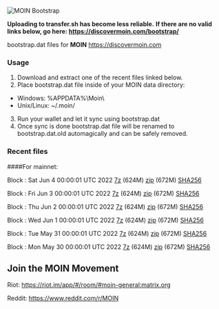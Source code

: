![MOIN Bootstrap](https://i.imgur.com/KjM1jMp.jpg)

**Uploading to transfer.sh has become less reliable.**
**If there are no valid links below, go here: https://discovermoin.com/bootstrap/**

bootstrap.dat files for **MOIN** https://discovermoin.com

### Usage

1. Download and extract one of the recent files linked below.
2. Place bootstrap.dat file inside of your MOIN data directory:
 - Windows: %APPDATA%\Moin\
 - Unix/Linux: ~/.moin/
3. Run your wallet and let it sync using bootstrap.dat
4. Once sync is done bootstrap.dat file will be renamed to bootstrap.dat.old automagically and can be safely removed.


### Recent files

####For mainnet:

Block : Sat Jun  4 00:00:01 UTC 2022 [7z](https://transfer.sh/0d8Fca/bootstrap.dat.20220604.7z) (624M) [zip](https://transfer.sh/rzpo8h/bootstrap.dat.20220604.zip) (672M) [SHA256](https://transfer.sh/wuhzxl/sha256.txt)

Block : Fri Jun  3 00:00:01 UTC 2022 [7z](https://transfer.sh/P9k7tQ/bootstrap.dat.20220603.7z) (624M) [zip](https://transfer.sh/rUQN40/bootstrap.dat.20220603.zip) (672M) [SHA256](https://transfer.sh/uM8HqG/sha256.txt)

Block : Thu Jun  2 00:00:01 UTC 2022 [7z](https://transfer.sh/hzNWbK/bootstrap.dat.20220602.7z) (624M) [zip](https://transfer.sh/ztFmaw/bootstrap.dat.20220602.zip) (672M) [SHA256](https://transfer.sh/BUIzep/sha256.txt)

Block : Wed Jun  1 00:00:01 UTC 2022 [7z](https://transfer.sh/Wcaubu/bootstrap.dat.20220601.7z) (624M) [zip](https://transfer.sh/cNkRY5/bootstrap.dat.20220601.zip) (672M) [SHA256](https://transfer.sh/ek6VEY/sha256.txt)

Block : Tue May 31 00:00:01 UTC 2022 [7z](https://transfer.sh/X9nYQo/bootstrap.dat.20220531.7z) (624M) [zip](https://transfer.sh/HkkJNw/bootstrap.dat.20220531.zip) (672M) [SHA256](https://transfer.sh/I3ngni/sha256.txt)

Block : Mon May 30 00:00:01 UTC 2022 [7z](https://transfer.sh/om7q2w/bootstrap.dat.20220530.7z) (624M) [zip](https://transfer.sh/p6RW9W/bootstrap.dat.20220530.zip) (672M) [SHA256](https://transfer.sh/GmW4pb/sha256.txt)

## Join the MOIN Movement

Riot: https://riot.im/app/#/room/#moin-general:matrix.org

Reddit: https://www.reddit.com/r/MOIN
